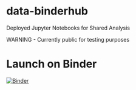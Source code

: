# data-binderhub
Deployed Jupyter Notebooks for Shared Analysis

WARNING - Currently public for testing purposes

# Launch on Binder
[![Binder](https://mybinder.org/badge.svg)](https://mybinder.org/v2/gh/Parkbee/data-binderhub/master?filepath=Funnel.ipynb)

